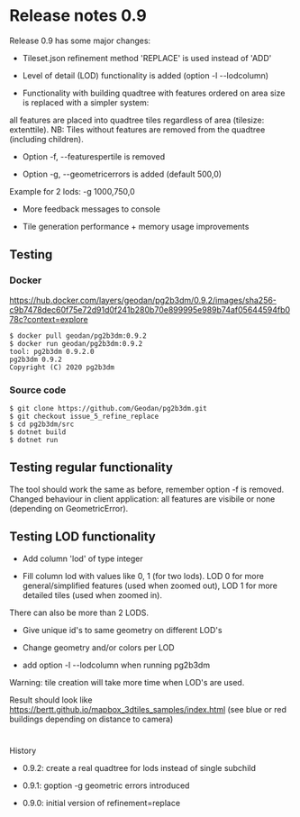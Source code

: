 # Release notes 0.9

Release 0.9 has some major changes:

- Tileset.json refinement method 'REPLACE' is used instead of 'ADD'

- Level of detail (LOD) functionality is added (option -l --lodcolumn)

- Functionality with building quadtree with features ordered on area size is replaced with a simpler system:

all features are placed into quadtree tiles regardless of area (tilesize: extenttile). NB: Tiles without features are removed 
from the quadtree (including children).

- Option -f, --featurespertile is removed

- Option -g, --geometricerrors is added (default 500,0)

Example for 2 lods: -g 1000,750,0

- More feedback messages to console

- Tile generation performance +  memory usage improvements

## Testing

### Docker

https://hub.docker.com/layers/geodan/pg2b3dm/0.9.2/images/sha256-c9b7478dec60f75e72d91d0f241b280b70e899995e989b74af05644594fb078c?context=explore

```
$ docker pull geodan/pg2b3dm:0.9.2
$ docker run geodan/pg2b3dm:0.9.2
tool: pg2b3dm 0.9.2.0
pg2b3dm 0.9.2
Copyright (C) 2020 pg2b3dm
```

### Source code

```
$ git clone https://github.com/Geodan/pg2b3dm.git
$ git checkout issue_5_refine_replace
$ cd pg2b3dm/src
$ dotnet build
$ dotnet run
```

## Testing regular functionality

The tool should work the same as before, remember option -f is removed. Changed behaviour in client application: all features are visibile or none (depending on GeometricError).

## Testing LOD functionality

- Add column 'lod' of type integer

- Fill column lod with values like 0, 1 (for two lods). LOD 0 for more general/simplified features (used when zoomed out), LOD 1 for more detailed tiles (used when zoomed in).

There can also be more than 2 LODS.

- Give unique id's to same geometry on different LOD's

- Change geometry and/or colors per LOD

- add option -l --lodcolumn when running pg2b3dm

Warning: tile creation will take more time when LOD's are used.

Result should look like https://bertt.github.io/mapbox_3dtiles_samples/index.html (see blue or red buildings depending on distance to camera)

# 

History

- 0.9.2: create a real quadtree for lods instead of single subchild

- 0.9.1: goption -g geometric errors introduced

- 0.9.0: initial version of refinement=replace 
